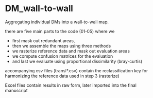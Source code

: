 # DM_wall-to-wall
Aggregating individual DMs into a wall-to-wall map. 

there are five main parts to the code (01-05) where we 
* first mask out redundant areas,
* then we assemble the maps using three methods
* we rasterize reference data and mask out evaluation areas
* we compute confusion matrices for the evaluation
* and last we evaluate using proportional dissimilarity (bray-curtis)

accompanying csv files (transl*.csv) contain the reclassification key for harmonizing the reference data used in step 3 (rasterize)

Excel files contain results in raw form, later imported into the final manuscript

